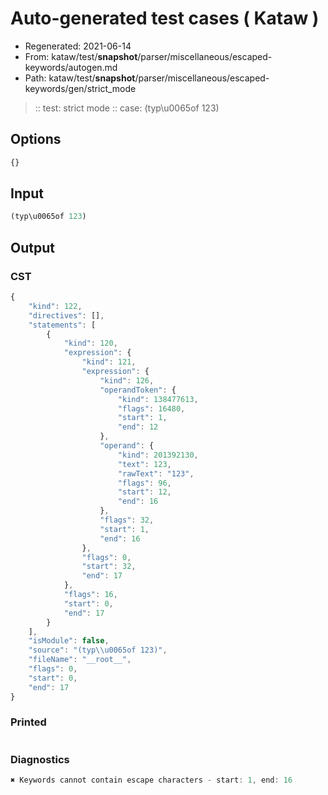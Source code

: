# Auto-generated test cases ( Kataw )
- Regenerated: 2021-06-14
- From: kataw/test/__snapshot__/parser/miscellaneous/escaped-keywords/autogen.md
- Path: kataw/test/__snapshot__/parser/miscellaneous/escaped-keywords/gen/strict_mode
> :: test: strict mode
> :: case: (typ\u0065of 123)
## Options

`````js
{}
`````
## Input

`````js
(typ\u0065of 123)
`````
## Output

### CST

```javascript
{
    "kind": 122,
    "directives": [],
    "statements": [
        {
            "kind": 120,
            "expression": {
                "kind": 121,
                "expression": {
                    "kind": 126,
                    "operandToken": {
                        "kind": 138477613,
                        "flags": 16480,
                        "start": 1,
                        "end": 12
                    },
                    "operand": {
                        "kind": 201392130,
                        "text": 123,
                        "rawText": "123",
                        "flags": 96,
                        "start": 12,
                        "end": 16
                    },
                    "flags": 32,
                    "start": 1,
                    "end": 16
                },
                "flags": 0,
                "start": 32,
                "end": 17
            },
            "flags": 16,
            "start": 0,
            "end": 17
        }
    ],
    "isModule": false,
    "source": "(typ\\u0065of 123)",
    "fileName": "__root__",
    "flags": 0,
    "start": 0,
    "end": 17
}
```

### Printed

```javascript

```

### Diagnostics

```javascript
✖ Keywords cannot contain escape characters - start: 1, end: 16

```

